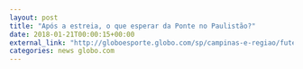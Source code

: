 ```yaml
---
layout: post
title: "Após a estreia, o que esperar da Ponte no Paulistão?"
date: 2018-01-21T00:00:15+00:00
external_link: "http://globoesporte.globo.com/sp/campinas-e-regiao/futebol/times/ponte-preta/interatividade/enquete/2018/1/19/apos-a-estreia-o-que-esperar-da-ponte-no-paulistao-e73a60ec-fd18-11e7-80d2-0242ac110008.html"
categories: news globo.com
---
```

